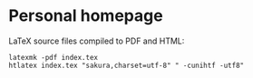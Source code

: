 # Personal homepage

LaTeX source files compiled to PDF and HTML:

```
latexmk -pdf index.tex
htlatex index.tex "sakura,charset=utf-8" " -cunihtf -utf8"
```
